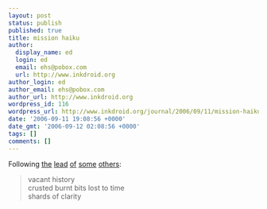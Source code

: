```yaml
---
layout: post
status: publish
published: true
title: mission haiku
author:
  display_name: ed
  login: ed
  email: ehs@pobox.com
  url: http://www.inkdroid.org
author_login: ed
author_email: ehs@pobox.com
author_url: http://www.inkdroid.org
wordpress_id: 116
wordpress_url: http://www.inkdroid.org/journal/2006/09/11/mission-haiku/
date: '2006-09-11 19:08:56 +0000'
date_gmt: '2006-09-12 02:08:56 +0000'
tags: []
comments: []
---
```

<p>Following <a href="http://www.lackoftalent.org/michael/blog/2006/09/11/mission-haiku-or-memetic-conformity/">the</a> <a href="http://www.ibiblio.org/bess/?p=42">lead</a> <a href="http://web.archive.org/web/20080720181359/http://cavlec.yarinareth.net/archives/2006/09/07/mission-haiku/">of</a> <a href="http://web.archive.org/web/20081121003554/http://weblog.kevinclarke.info/2006/09/11/mission-haiku/">some</a> <a href="http://web.archive.org/web/20100711134958/http://rochellejustrochelle.typepad.com/copilot/2006/09/exercise_missio.html">others</a>:</p>
<blockquote><p>
vacant history<br />
crusted burnt bits lost to time<br />
shards of clarity
</p></blockquote>
